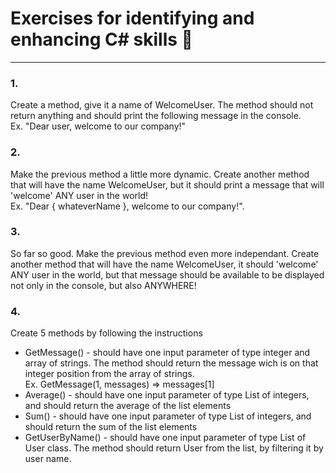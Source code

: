 # Exercises for identifying and enhancing C# skills 💪
___

### 1.
Create a method, give it a name of WelcomeUser. The method should not return anything and should print the following message in the console.  
Ex. "Dear user, welcome to our company!"


### 2.
Make the previous method a little more dynamic. Create another method that will have the name WelcomeUser, but it should print a message that will 'welcome' ANY user in the world!  
Ex. "Dear { whateverName }, welcome to our company!". 

### 3.
So far so good. Make the previous method even more independant. Create another method that will have the name WelcomeUser, it should 'welcome' ANY user in the world, but that message should be available
to be displayed not only in the console, but also ANYWHERE!

### 4.
Create 5 methods by following the instructions
* GetMessage() - should have one input parameter of type integer and array of strings. The method should return the message wich is on that integer position from the array of strings.  
Ex. GetMessage(1, messages) => messages[1]
* Average() - should have one input parameter of type List of integers, and should return the average of the list elements
* Sum() - should have one input parameter of type List of integers, and should return the sum of the list elements
* GetUserByName() - should have one input parameter of type List of User class. The method should return User from the list, by filtering it by user name. 
